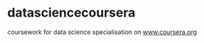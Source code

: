 datasciencecoursera
===================

coursework for data science specialisation on www.coursera.org 
